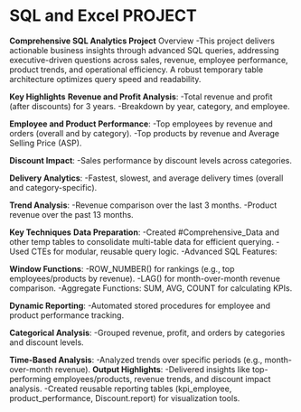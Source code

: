 # SQL and Excel PROJECT
**Comprehensive SQL Analytics Project**
Overview
-This project delivers actionable business insights through advanced SQL queries, addressing executive-driven questions across sales, revenue, employee 
 performance, product trends, and operational efficiency. A robust temporary table architecture optimizes query speed and readability.

**Key Highlights**
__Revenue and Profit Analysis__:
-Total revenue and profit (after discounts) for 3 years.
-Breakdown by year, category, and employee.

__Employee and Product Performance__:
-Top employees by revenue and orders (overall and by category).
-Top products by revenue and Average Selling Price (ASP).

__Discount Impact__:
-Sales performance by discount levels across categories.

__Delivery Analytics__:
-Fastest, slowest, and average delivery times (overall and category-specific).

__Trend Analysis__:
-Revenue comparison over the last 3 months.
-Product revenue over the past 13 months.

**Key Techniques**
__Data Preparation__:
-Created #Comprehensive_Data and other temp tables to consolidate multi-table data for efficient querying.
-Used CTEs for modular, reusable query logic.
-Advanced SQL Features:

__Window Functions__:
-ROW_NUMBER() for rankings (e.g., top employees/products by revenue).
-LAG() for month-over-month revenue comparison.
-Aggregate Functions: SUM, AVG, COUNT for calculating KPIs.
            
__Dynamic Reporting__:
-Automated stored procedures for employee and product performance tracking.

__Categorical Analysis__:
-Grouped revenue, profit, and orders by categories and discount levels.

__Time-Based Analysis__:
-Analyzed trends over specific periods (e.g., month-over-month revenue).
__Output Highlights__:
-Delivered insights like top-performing employees/products, revenue trends, and discount impact analysis.
-Created reusable reporting tables (kpi_employee, product_performance, Discount.report) for visualization tools.
